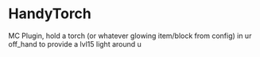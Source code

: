 # HandyTorch
MC Plugin, hold a torch (or whatever glowing item/block from config) in ur off_hand to provide a lvl15 light around u
